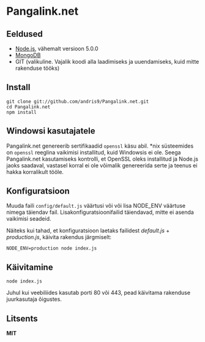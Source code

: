 # Pangalink.net

## Eeldused

  * [Node.js](http://nodejs.org/), vähemalt versioon 5.0.0
  * [MongoDB](http://www.mongodb.org/)
  * GIT (valikuline. Vajalik koodi alla laadimiseks ja uuendamiseks, kuid mitte rakenduse tööks)

## Install

    git clone git://github.com/andris9/Pangalink.net.git
    cd Pangalink.net
    npm install

## Windowsi kasutajatele

Pangalink.net genereerib sertifikaadid `openssl` käsu abil. *nix süsteemides on `openssl` reeglina vaikimisi installitud, kuid Windowsis ei ole. Seega Pangalink.net kasutamiseks kontrolli, et OpenSSL oleks installitud ja Node.js jaoks saadaval, vastasel korral ei ole võimalik genereerida serte ja teenus ei hakka korralikult tööle.

## Konfiguratsioon

Muuda faili `config/default.js` väärtusi või või lisa NODE_ENV väärtuse nimega täiendav fail. Lisakonfiguratsioonifailid täiendavad, mitte ei asenda vaikimisi seadeid.

Näiteks kui tahad, et konfiguratsioon laetaks failidest *default.js* + *production.js*, käivita rakendus järgmiselt:

    NODE_ENV=production node index.js

## Käivitamine

    node index.js

Juhul kui veebiliides kasutab porti 80 või 443, pead käivitama rakenduse juurkasutaja õigustes.

## Litsents

**MIT**
